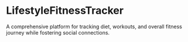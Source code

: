 # LifestyleFitnessTracker
A comprehensive platform for tracking diet, workouts, and overall fitness journey while fostering social connections.
